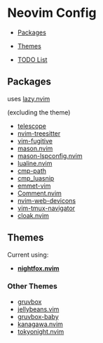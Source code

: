 # Neovim Config

- [Packages](#packages)
- [Themes](#themes)

- [TODO List](TODO.md)

## Packages

uses [lazy.nvim](https://github.com/folke/lazy.nvim)

(excluding the theme)

- [telescope](https://github.com/nvim-telescope/telescope.vim)
- [nvim-treesitter](https://github.com/nvim-treesitter/nvim-treesitter)
- [vim-fugitive](https://github.com/tpope/vim-fugitive)
- [mason.nvim](https://github.com/williamboman/mason.nvim)
- [mason-lspconfig.nvim](https://github.com/williamboman/mason-lspconfig.nvim)
- [lualine.nvim](https://github.com/nvim-lualine/lualine.nvim)
- [cmp-path](https://github.com/hrsh7th/cmp-path)
- [cmp_luasnip](https://github.com/saadparwaiz1/cmp_luasnip)
- [emmet-vim](https://github.com/mattn/emmet-vim)
- [Comment.nvim](https://github.com/numToStr/Comment.nvim)
- [nvim-web-devicons](https://github.com/nvim-tree/nvim-web-devicons)
- [vim-tmux-navigator](https://github.com/christoomey/vim-tmux-navigator)
- [cloak.nvim](https://github.com/laytan/cloak.nvim)

## Themes 

Current using:

- [**nightfox.nvim**](https://github.com/EdenEast/nightfox.nvim)

### Other Themes

- [gruvbox](https://github.com/morhetz/gruvbox)
- [jellybeans.vim](https://github.com/nanotech/jellybeans.vim)
- [gruvbox-baby](https://github.com/luisiacc/gruvbox-baby)
- [kanagawa.nvim](https://github.com/rebelot/kanagawa.nvim)
- [tokyonight.nvim](https://github.com/folke/tokyonight.nvim)
